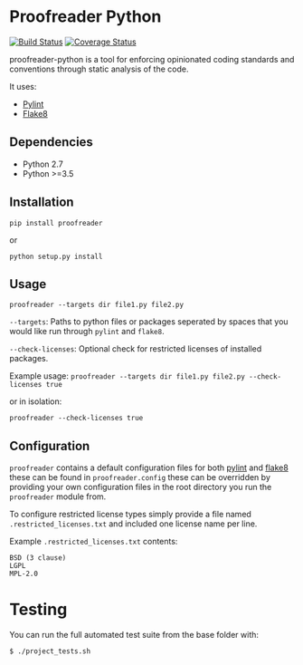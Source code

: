 # Proofreader Python

[![Build Status](https://alfred.elifesciences.org/buildStatus/icon?job=library-proofreader-python)](https://alfred.elifesciences.org/job/library-proofreader-python/) [![Coverage Status](https://coveralls.io/repos/github/elifesciences/proofreader-python/badge.svg?branch=initial_implementation)](https://coveralls.io/github/elifesciences/proofreader-python?branch=initial_implementation)

proofreader-python is a tool for enforcing opinionated coding standards and conventions through static analysis of the code.

It uses:
- [Pylint](https://github.com/PyCQA/pylint) 
- [Flake8](https://github.com/PyCQA/flake8)
    

Dependencies
------------

* Python 2.7
* Python >=3.5

Installation
------------

`pip install proofreader`

or

`python setup.py install`

Usage
-----

`proofreader --targets dir file1.py file2.py`

`--targets`: Paths to python files or packages seperated by spaces that you would like run through `pylint` and `flake8`.

`--check-licenses`: Optional check for restricted licenses of installed packages.

Example usage:
`proofreader --targets dir file1.py file2.py --check-licenses true`

or in isolation:

`proofreader --check-licenses true`

Configuration
-------------

`proofreader` contains a default configuration files for both [pylint](https://github.com/PyCQA/pylint) and [flake8](https://github.com/PyCQA/flake8) these can be found in `proofreader.config` these can be overridden by providing your own configuration files in the root directory you run the `proofreader` module from.

To configure restricted license types simply provide a file named `.restricted_licenses.txt` and included one license name per line.

Example `.restricted_licenses.txt` contents:

```
BSD (3 clause)
LGPL
MPL-2.0
```

Testing
=======

You can run the full automated test suite from the base folder with:

`$ ./project_tests.sh`
